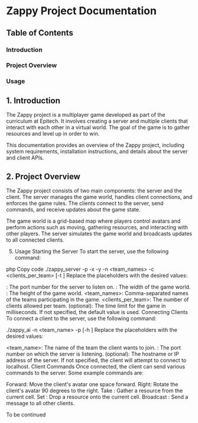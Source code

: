 # Zappy Project Documentation


## Table of Contents
### Introduction
### Project Overview
### Usage


## 1. Introduction
The Zappy project is a multiplayer game developed as part of the curriculum at Epitech. It involves creating a server and multiple clients that interact with each other in a virtual world. The goal of the game is to gather resources and level up in order to win.

This documentation provides an overview of the Zappy project, including system requirements, installation instructions, and details about the server and client APIs.

## 2. Project Overview
The Zappy project consists of two main components: the server and the client. The server manages the game world, handles client connections, and enforces the game rules. The clients connect to the server, send commands, and receive updates about the game state.

The game world is a grid-based map where players control avatars and perform actions such as moving, gathering resources, and interacting with other players. The server simulates the game world and broadcasts updates to all connected clients.


5. Usage
Starting the Server
To start the server, use the following command:

php
Copy code
./zappy_server -p <port> -x <width> -y <height> -n <team_names> -c <clients_per_team> [-t <time>]
Replace the placeholders with the desired values:

<port>: The port number for the server to listen on.
<width>: The width of the game world.
<height>: The height of the game world.
<team_names>: Comma-separated names of the teams participating in the game.
<clients_per_team>: The number of clients allowed per team.
<time> (optional): The time limit for the game in milliseconds. If not specified, the default value is used.
Connecting Clients
To connect a client to the server, use the following command:

./zappy_ai -n <team_name> -p <port> [-h <hostname>]
Replace the placeholders with the desired values:

<team_name>: The name of the team the client wants to join.
<port>: The port number on which the server is listening.
<hostname> (optional): The hostname or IP address of the server. If not specified, the client will attempt to connect to localhost.
Client Commands
Once connected, the client can send various commands to the server. Some example commands are:

Forward: Move the client's avatar one space forward.
Right: Rotate the client's avatar 90 degrees to the right.
Take <resource>: Gather a resource from the current cell.
Set <resource>: Drop a resource onto the current cell.
Broadcast <message>: Send a message to all other clients.
  
  
  
  To be continued
